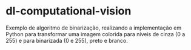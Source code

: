 # dl-computational-vision
Exemplo de algoritmo de binarização, realizando a implementação em Python para transformar uma imagem colorida para níveis de cinza (0 a 255) e para binarizada (0 e 255), preto e branco.

